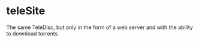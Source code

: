 # teleSite
The same TeleDisc, but only in the form of a web server and with the ability to download torrents

